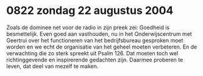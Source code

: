 # 0822 zondag 22 augustus 2004
Zoals de dominee net voor de radio in zijn preek zei: Goedheid is besmettelijk. Even goed aan vasthouden, nu in het Onderwijscentrum met Geertrui over het functioneren van het bedrijfsbureau gesproken moet worden en we echt de organisatie van het geheel moeten verbeteren. En de verwachting die zo sterk spreekt uit Psalm 126. Dat moeten toch wel richtinggevende en inspirerende gedachten zijn. Daarmee proberen te leven, dat deel van mezelf te maken.